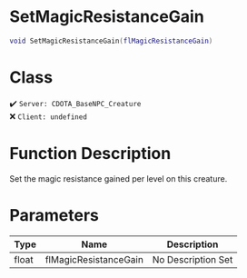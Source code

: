 # SetMagicResistanceGain
```lua
void SetMagicResistanceGain(flMagicResistanceGain)
```
# Class
✔️ `Server: CDOTA_BaseNPC_Creature`  
❌ `Client: undefined`  

# Function Description
Set the magic resistance gained per level on this creature.
# Parameters
Type|Name|Description
--|--|--
float|flMagicResistanceGain|No Description Set
